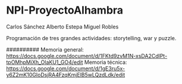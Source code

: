 # NPI-ProyectoAlhambra

Carlos Sánchez
Alberto Estepa
Miguel Robles

Programación de tres grandes actividades: storytelling, war y puzzle.

##########
Memoria general:
https://docs.google.com/document/d/1FKtd9zvM1N-xsDA2CdlPt-tpOMhpMiXh_OlaKU1_GO4/edit
Memoria técnica:
https://docs.google.com/document/d/1gE3ru5x-y6Z2mK10GIoDsjRA4FzqKmjElB5wLQzdLdk/edit
